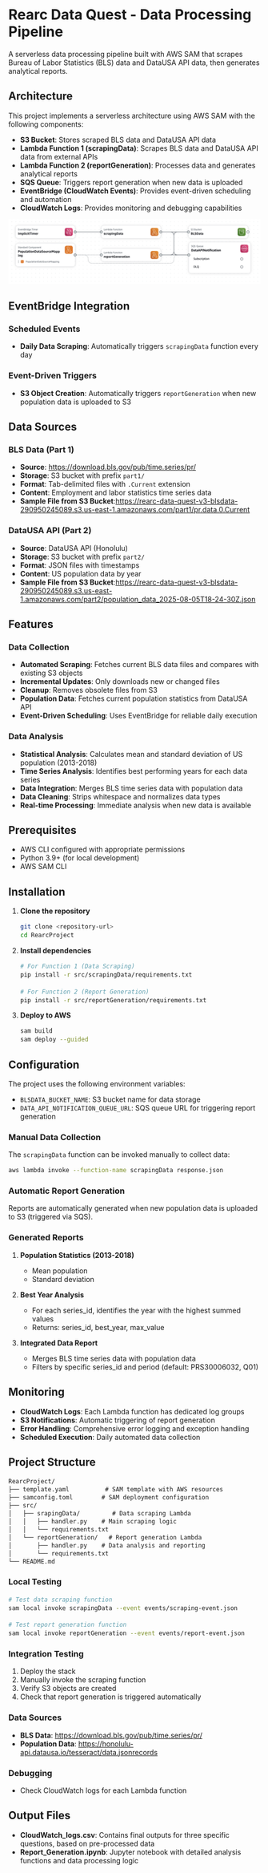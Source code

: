 # Rearc Data Quest - Data Processing Pipeline

A serverless data processing pipeline built with AWS SAM that scrapes Bureau of Labor Statistics (BLS) data and DataUSA API data, then generates analytical reports.

## Architecture

This project implements a serverless architecture using AWS SAM with the following components:

- **S3 Bucket**: Stores scraped BLS data and DataUSA API data
- **Lambda Function 1 (scrapingData)**: Scrapes BLS data and DataUSA API data from external APIs
- **Lambda Function 2 (reportGeneration)**: Processes data and generates analytical reports
- **SQS Queue**: Triggers report generation when new data is uploaded
- **EventBridge (CloudWatch Events)**: Provides event-driven scheduling and automation
- **CloudWatch Logs**: Provides monitoring and debugging capabilities

![Report Screenshot](Design.png)

## EventBridge Integration

### Scheduled Events
- **Daily Data Scraping**: Automatically triggers `scrapingData` function every day

### Event-Driven Triggers
- **S3 Object Creation**: Automatically triggers `reportGeneration` when new population data is uploaded to S3

## Data Sources

### BLS Data (Part 1)
- **Source**: https://download.bls.gov/pub/time.series/pr/
- **Storage**: S3 bucket with prefix `part1/`
- **Format**: Tab-delimited files with `.Current` extension
- **Content**: Employment and labor statistics time series data
- **Sample File from S3 Bucket**:https://rearc-data-quest-v3-blsdata-290950245089.s3.us-east-1.amazonaws.com/part1/pr.data.0.Current

### DataUSA API (Part 2)
- **Source**: DataUSA API (Honolulu)
- **Storage**: S3 bucket with prefix `part2/`
- **Format**: JSON files with timestamps
- **Content**: US population data by year
- **Sample File from S3 Bucket**:https://rearc-data-quest-v3-blsdata-290950245089.s3.us-east-1.amazonaws.com/part2/population_data_2025-08-05T18-24-30Z.json

## Features

### Data Collection
- **Automated Scraping**: Fetches current BLS data files and compares with existing S3 objects
- **Incremental Updates**: Only downloads new or changed files
- **Cleanup**: Removes obsolete files from S3
- **Population Data**: Fetches current population statistics from DataUSA API
- **Event-Driven Scheduling**: Uses EventBridge for reliable daily execution

### Data Analysis
- **Statistical Analysis**: Calculates mean and standard deviation of US population (2013-2018)
- **Time Series Analysis**: Identifies best performing years for each data series
- **Data Integration**: Merges BLS time series data with population data
- **Data Cleaning**: Strips whitespace and normalizes data types
- **Real-time Processing**: Immediate analysis when new data is available

## Prerequisites

- AWS CLI configured with appropriate permissions
- Python 3.9+ (for local development)
- AWS SAM CLI

## Installation

1. **Clone the repository**
   ```bash
   git clone <repository-url>
   cd RearcProject
   ```

2. **Install dependencies**
   ```bash
   # For Function 1 (Data Scraping)
   pip install -r src/scrapingData/requirements.txt
   
   # For Function 2 (Report Generation)
   pip install -r src/reportGeneration/requirements.txt
   ```

3. **Deploy to AWS**
   ```bash
   sam build
   sam deploy --guided
   ```


## Configuration

The project uses the following environment variables:

- `BLSDATA_BUCKET_NAME`: S3 bucket name for data storage
- `DATA_API_NOTIFICATION_QUEUE_URL`: SQS queue URL for triggering report generation



### Manual Data Collection
The `scrapingData` function can be invoked manually to collect data:

```bash
aws lambda invoke --function-name scrapingData response.json
```

### Automatic Report Generation
Reports are automatically generated when new population data is uploaded to S3 (triggered via SQS).


### Generated Reports

1. **Population Statistics (2013-2018)**
   - Mean population
   - Standard deviation

2. **Best Year Analysis**
   - For each series_id, identifies the year with the highest summed values
   - Returns: series_id, best_year, max_value

3. **Integrated Data Report**
   - Merges BLS time series data with population data
   - Filters by specific series_id and period (default: PRS30006032, Q01)

## Monitoring

- **CloudWatch Logs**: Each Lambda function has dedicated log groups
- **S3 Notifications**: Automatic triggering of report generation
- **Error Handling**: Comprehensive error logging and exception handling
- **Scheduled Execution**: Daily automated data collection

## Project Structure

```
RearcProject/
├── template.yaml          # SAM template with AWS resources
├── samconfig.toml        # SAM deployment configuration
├── src/
│   ├── srapingData/         # Data scraping Lambda
│   │   ├── handler.py    # Main scraping logic
│   │   └── requirements.txt
│   └── reportGeneration/   # Report generation Lambda
│       ├── handler.py    # Data analysis and reporting
│       └── requirements.txt
└── README.md
```

### Local Testing
```bash
# Test data scraping function
sam local invoke scrapingData --event events/scraping-event.json

# Test report generation function
sam local invoke reportGeneration --event events/report-event.json
```

### Integration Testing
1. Deploy the stack
2. Manually invoke the scraping function
3. Verify S3 objects are created
4. Check that report generation is triggered automatically


### Data Sources
- **BLS Data**: https://download.bls.gov/pub/time.series/pr/
- **Population Data**: https://honolulu-api.datausa.io/tesseract/data.jsonrecords

### Debugging
- Check CloudWatch logs for each Lambda function

## Output Files
- **CloudWatch_logs.csv**: Contains final outputs for three specific questions, based on pre-processed data
- **Report_Generation.ipynb**: Jupyter notebook with detailed analysis functions and data processing logic